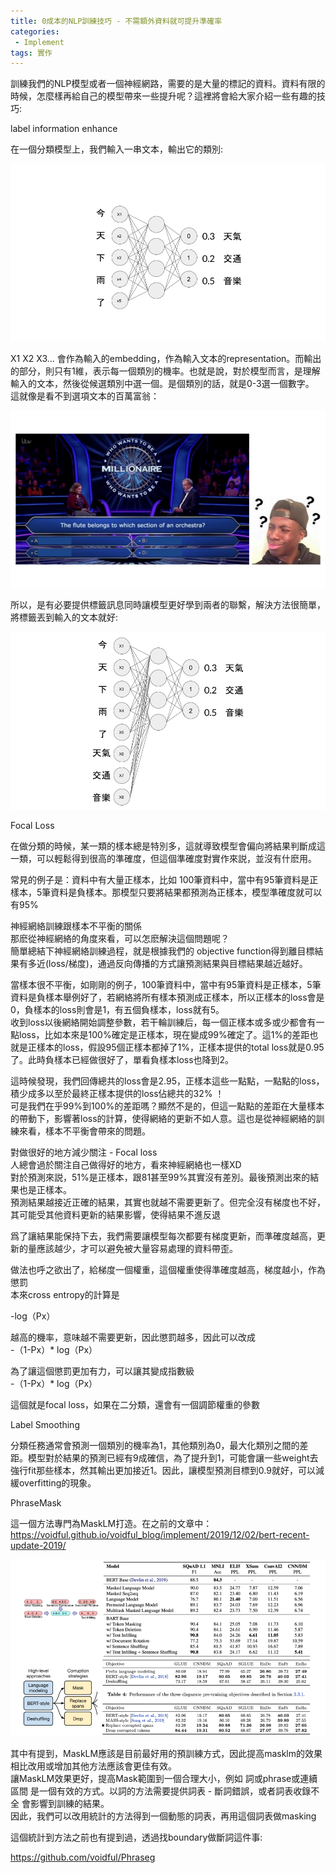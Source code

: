 ```yaml
---                                     
title: 0成本的NLP訓練技巧 - 不需額外資料就可提升準確率  
categories:                                     
 - Implement                                     
tags: 實作                                     
---                                     
```


訓練我們的NLP模型或者一個神經網路，需要的是大量的標記的資料。資料有限的時候，怎麼樣再給自己的模型帶來一些提升呢？這裡將會給大家介紹一些有趣的技巧:


label information enhance

在一個分類模型上，我們輸入一串文本，輸出它的類別:

![](https://raw.githubusercontent.com/voidful/voidful_blog/master/assets/post_src/zct/img1)


X1 X2 X3… 會作為輸入的embedding，作為輸入文本的representation。而輸出的部分，則只有1維，表示每一個類別的機率。也就是說，對於模型而言，是理解輸入的文本，然後從候選類別中選一個。是個類別的話，就是0-3選一個數字。  
這就像是看不到選項文本的百萬富翁：

![](https://raw.githubusercontent.com/voidful/voidful_blog/master/assets/post_src/zct/img2)


所以，是有必要提供標籤訊息同時讓模型更好學到兩者的聯繫，解決方法很簡單，將標籤丟到輸入的文本就好:

![](https://raw.githubusercontent.com/voidful/voidful_blog/master/assets/post_src/zct/img3)



Focal Loss

在做分類的時候，某一類的樣本總是特別多，這就導致模型會偏向將結果判斷成這一類，可以輕鬆得到很高的準確度，但這個準確度對實作來説，並沒有什麽用。

常見的例子是：資料中有大量正樣本，比如 100筆資料中，當中有95筆資料是正樣本，5筆資料是負樣本。那模型只要將結果都預測為正樣本，模型準確度就可以有95%

神經網絡訓練跟樣本不平衡的關係  
那麽從神經網絡的角度來看，可以怎麽解決這個問題呢？  
簡單總結下神經網絡訓練過程，就是根據我們的 objective function得到離目標結果有多近(loss/梯度)，通過反向傳播的方式讓預測結果與目標結果越近越好。

當樣本很不平衡，如剛剛的例子，100筆資料中，當中有95筆資料是正樣本，5筆資料是負樣本舉例好了，若網絡將所有樣本預測成正樣本，所以正樣本的loss會是0，負樣本的loss則會是1，有五個負樣本，loss就有5。  
收到loss以後網絡開始調整參數，若干輪訓練后，每一個正樣本或多或少都會有一點loss，比如本來是100%確定是正樣本，現在變成99%確定了。這1%的差距也就是正樣本的loss，假設95個正樣本都掉了1%，正樣本提供的total loss就是0.95了。此時負樣本已經做很好了，單看負樣本loss也降到2。

這時候發現，我們回傳總共的loss會是2.95，正樣本這些一點點，一點點的loss，積少成多以至於最終正樣本提供的loss佔總共的32% ！  
可是我們在乎99%到100%的差距嗎？顯然不是的，但這一點點的差距在大量樣本的帶動下，影響著loss的計算，使得網絡的更新不如人意。這也是從神經網絡的訓練來看，樣本不平衡會帶來的問題。

對做很好的地方減少關注 - Focal loss  
人總會過於關注自己做得好的地方，看來神經網絡也一樣XD  
對於預測來説，51%是正樣本，跟81甚至99%其實沒有差別。最後預測出來的結果也是正樣本。  
預測結果越接近正確的結果，其實也就越不需要更新了。但完全沒有梯度也不好，其可能受其他資料更新的結果影響，使得結果不進反退

爲了讓結果能保持下去，我們需要讓模型每次都要有梯度更新，而準確度越高，更新的量應該越少，才可以避免被大量容易處理的資料帶歪。

做法也呼之欲出了，給梯度一個權重，這個權重使得準確度越高，梯度越小，作為懲罰  
本來cross entropy的計算是

-log（Px）

越高的機率，意味越不需要更新，因此懲罰越多，因此可以改成  
-（1-Px）* log（Px）

為了讓這個懲罰更加有力，可以讓其變成指數級  
-（1-Px）* log（Px）

這個就是focal loss，如果在二分類，還會有一個調節權重的參數


Label Smoothing

分類任務通常會預測一個類別的機率為1，其他類別為0，最大化類別之間的差距。模型對於結果的預測已經有9成確信，為了提升到1，可能會讓一些weight去強行fit那些樣本，然其輸出更加接近1。因此，讓模型預測目標到0.9就好，可以減緩overfitting的現象。


PhraseMask

這一個方法專門為MaskLM打造。在之前的文章中：  
https://voidful.github.io/voidful_blog/implement/2019/12/02/bert-recent-update-2019/

![](https://raw.githubusercontent.com/voidful/voidful_blog/master/assets/post_src/zct/img4)


其中有提到，MaskLM應該是目前最好用的預訓練方式，因此提高masklm的效果相比改用或增加其他方法應該會更佳有效。  
讓MaskLM效果更好，提高Mask範圍到一個合理大小，例如 詞或phrase或連續區間 是一個有效的方式。以詞的方法需要提供詞表 - 斷詞錯誤，或者詞表收錄不全 會影響到訓練的結果。  
因此，我們可以改用統計的方法得到一個動態的詞表，再用這個詞表做masking

這個統計到方法之前也有提到過，透過找boundary做斷詞這件事:

https://github.com/voidful/Phraseg
